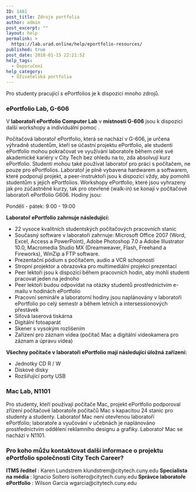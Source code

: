 ```yaml
---
ID: 1481
post_title: Zdroje portfolia
author: admin
post_excerpt: ""
layout: help
permalink: >
  https://lab.urad.online/help/eportfolio-resources/
published: true
post_date: 2018-01-15 22:21:52
help_tags:
  - Doporučení
help_category:
  - Uživatelská portfolia
---
```

Pro studenty pracující s ePortfolios je k dispozici mnoho zdrojů.
<h3>ePortfolio Lab, G-606</h3>
V <strong>laboratoři ePortfolio Computer Lab</strong> v <strong>místnosti G-606</strong> jsou k dispozici další workshopy a individuální pomoc .

Počítačová laboratoř ePortfolio, která se nachází v G-606, je určena výhradně studentům, kteří se účastní projektu ePortfolio, ale studenti ePortfolio mohou pokračovat ve využívání laboratoře během celé své akademické kariéry v City Tech bez ohledu na to, zda absolvují kurz ePortfolio. Studenti mohou také používat laboratoř pro práci s počítačem, ne pouze pro ePortfolios. Laboratoř je plně vybavena hardwarem a softwarem, které podporují projekt, a peer-instruktoři jsou k dispozici vždy, aby pomohli studentům s jejich ePortfolios. Workshopy ePortfolio, které jsou vyhrazeny jak pro zúčastněné kurzy, tak pro otevřené (walk-in) se konají v počítačové laboratoři ePortfolio G606. Hodiny jsou:

Pondělí - pátek: 9:00 - 19:00

<strong>Laboratoř ePortfolio zahrnuje následující:</strong>
<ul>
 	<li>22 vysoce kvalitních studentských počítačových pracovních stanic</li>
 	<li>Současný software v laboratoři zahrnuje: Microsoft Office 2007 (Word, Excel, Access a PowerPoint), Adobe Photoshop 7.0 a Adobe Illustrator 10.0, Macromedia Studio MX (Dreamweaver, Flash, Freehand a Fireworks), WinZip a FTP software.</li>
 	<li>Prezentační pódium s počítačem, audio a VCR schopností</li>
 	<li>Stropní projektor a obrazovka pro multimediální projekci prezentací</li>
 	<li>Peer lektoři jsou k dispozici během pracovních hodin, aby mohli studenti pracovat jeden na jednoho</li>
 	<li>Peer lektoři budou odpovídat na otázky studentů prostřednictvím e-mailu v hodinách ePortfolio</li>
 	<li>Pracovní semináře a laboratorní hodiny jsou naplánovány v laboratoři ePortfolio po celý semestr a během letních a intersessionových přestávek</li>
 	<li>Síťová laserová tiskárna</li>
 	<li>Digitální fotoaparát</li>
 	<li>Skener s vysokým rozlišením</li>
 	<li>Zařízení pro záznam videa (počítač Mac a digitální videokamera pro záznam a úpravu videa)</li>
</ul>
<strong>Všechny počítače v laboratoři ePortfolio mají následující úložná zařízení:</strong>
<ul>
 	<li>Jednotky CD R / W</li>
 	<li>Diskové disky</li>
 	<li>Rozšiřující porty USB</li>
</ul>
<h3><strong>Mac Lab, N1101</strong></h3>
Pro studenty, kteří používají počítače Mac, projekt ePortfolio podporoval zřízení počítačové laboratoře počítačů Mac s kapacitou 24 stanic pro studenty a studenty. Laboratoř Mac není otevřenou laboratoří ePortfolio; laboratoře a vyučování v učebnách je naplánováno prostřednictvím oddělení reklamního designu a grafiky. Laboratoř Mac se nachází v N1101.
<h3>Pro koho můžu kontaktovat další informace o projektu ePortfolio společnosti City Tech Career?</h3>
<strong>ITMS ředitel</strong> : Karen Lundstrem klundstrem@citytech.cuny.edu
<strong>Specialista na média</strong> : Ignacio Soltero isoltero@citytech.cuny.edu
<strong>Správce laboratoře ePortfolio</strong> : Wilson Garcia wgarcia@citytech.cuny.edu